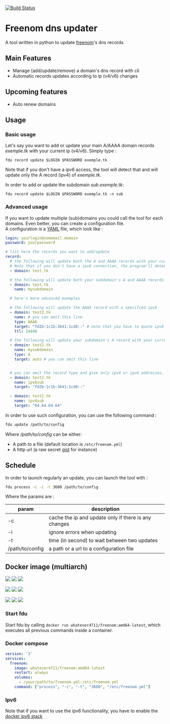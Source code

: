 [![Build Status](https://travis-ci.org/whatever4711/Freenom-dns-updater.svg?branch=master)](https://travis-ci.org/whatever4711/Freenom-dns-updater)

# Freenom dns updater
A tool written in python to update [freenom](http://Freenom.com)'s dns records

## Main Features
* Manage (add/update/remove) a domain's dns record with cli
* Automatic records updates according to ip (v4/v6) changes

## Upcoming features
* Auto renew domains

## Usage

### Basic usage
Let's say you want to add or update your main A/AAAA domain records *exemple.tk* with your current ip (v4/v6).
Simply type :
```
fdu record update $LOGIN $PASSWORD exemple.tk
```

Note that if you don't have a ipv6 access, the tool will detect that and will update only the A record (ipv4) of *exemple.tk*.

In order to add or update the subdomain *sub.exemple.tk*:
```
fdu record update $LOGIN $PASSWORD exemple.tk -n sub
```


### Advanced usage
If you want to update multiple (sub)domains you could call the tool for each domains.
Even better, you can create a configuration file.  
A configuration is a [YAML](https://en.wikipedia.org/wiki/YAML) file, which look like :
```YAML
login: yourlogin@somemail.domain
password: yourpassword

# list here the records you want to add/update
record:
  # the following will update both the A and AAAA records with your current ips (v4 and v6).
  # Note that if you don't have a ipv6 connection, the program'll detect it and will only update the A record (ipv4)
  - domain: test.tk

  # the following will update both your subdomain's A and AAAA records with your current ips (v4 and v6)
  - domain: test.tk
    name: mysubdomain

  # here's more advanced exemples

  # the following will update the AAAA record with a specified ipv6
  - domain: test2.tk
    name: # you can omit this line
    type: AAAA
    target: "fd2b:1c1b:3641:1cd8::" # note that you have to quote ipv6 addresses
    ttl: 24440

  # the following will update your subdomain's A record with your current ip (v4)
  - domain: test2.tk
    name: mysubdomain
    type: A
    target: auto # you can omit this line


  # you can omit the record type and give only ipv4 or ipv6 addresses.
  - domain: test2.tk
    name: ipv6sub
    target: "fd2b:1c1b:3641:1cd8::"

  - domain: test2.tk
    name: ipv4sub
    target: "64.64.64.64"
```

In order to use such configuration, you can use the following command :
```bash
fdu update /path/to/config
```

Where */path/to/config* can be either:
- A path to a file (default location is ```/etc/freenom.yml```)
- A http url (a raw secret [gist](https://gist.githubusercontent.com/maxisoft/1b979b64e4cf5157d58d/raw/freenom.yml) for instance)

## Schedule
In order to launch regularly an update, you can launch the tool with :
```bash
fdu process -c -i -t 3600 /path/to/config
```
Where the params are :  

| param           | description                                          |
|-----------------|------------------------------------------------------|
| -c              | cache the ip and update only if there is any changes |
| -i              | ignore errors when updating                          |
| -t              | time (in second) to wait between two updates         |
| /path/to/config | a path or a url to a configuration file              |



## Docker image (multiarch)
[![](https://images.microbadger.com/badges/version/whatever4711/freenom:amd64-latest.svg)](https://microbadger.com/images/whatever4711/freenom:amd64-latest "Get your own version badge on microbadger.com") [![](https://images.microbadger.com/badges/image/whatever4711/freenom:amd64-latest.svg)](https://microbadger.com/images/whatever4711/freenom:amd64-latest "Get your own image badge on microbadger.com") [![](https://images.microbadger.com/badges/commit/whatever4711/freenom:amd64-latest.svg)](https://microbadger.com/images/whatever4711/freenom:amd64-latest "Get your own commit badge on microbadger.com")

[![](https://images.microbadger.com/badges/version/whatever4711/freenom:armhf-latest.svg)](https://microbadger.com/images/whatever4711/freenom:armhf-latest "Get your own version badge on microbadger.com") [![](https://images.microbadger.com/badges/image/whatever4711/freenom:armhf-latest.svg)](https://microbadger.com/images/whatever4711/freenom:armhf-latest "Get your own image badge on microbadger.com") [![](https://images.microbadger.com/badges/commit/whatever4711/freenom:armhf-latest.svg)](https://microbadger.com/images/whatever4711/freenom:armhf-latest "Get your own commit badge on microbadger.com")

[![](https://images.microbadger.com/badges/version/whatever4711/freenom:aarch64-latest.svg)](https://microbadger.com/images/whatever4711/freenom:aarch64-latest "Get your own version badge on microbadger.com") [![](https://images.microbadger.com/badges/image/whatever4711/freenom:aarch64-latest.svg)](https://microbadger.com/images/whatever4711/freenom:aarch64-latest "Get your own image badge on microbadger.com") [![](https://images.microbadger.com/badges/commit/whatever4711/freenom:aarch64-latest.svg)](https://microbadger.com/images/whatever4711/freenom:aarch64-latest "Get your own commit badge on microbadger.com")

### Start fdu
Start fdu by calling ```docker run whatever4711/freenom:amd64-latest```, which executes all previous commands inside a container.

### Docker compose

```YAML
version: '3'
services:
  freenom:
    image: whatever4711/freenom:amd64-latest
    restart: always
    volumes:
      - /your/path/to/freenom.yml:/etc/freenom.yml
    command: ["process", "-c", "-t", "3600", "/etc/freenom.yml"]
```

### Ipv6
Note that if you want to use the ipv6 functionality, you have to enable the [docker ipv6 stack](https://docs.docker.com/v1.5/articles/networking/#ipv6)
